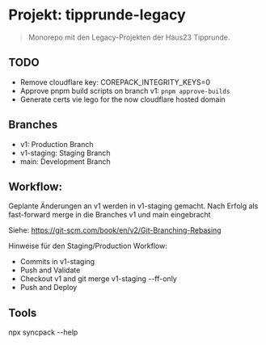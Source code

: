 # Projekt: tipprunde-legacy

> Monorepo mit den Legacy-Projekten der Haus23 Tipprunde.

## TODO

- Remove cloudflare key: COREPACK_INTEGRITY_KEYS=0
- Approve pnpm build scripts on branch v1: `pnpm approve-builds`
- Generate certs vie lego for the now cloudflare hosted domain

## Branches

- v1: Production Branch
- v1-staging: Staging Branch
- main: Development Branch

## Workflow:

Geplante Änderungen an v1 werden in v1-staging gemacht. Nach Erfolg
als fast-forward merge in die Branches v1 und main eingebracht

Siehe: https://git-scm.com/book/en/v2/Git-Branching-Rebasing

Hinweise für den Staging/Production Workflow:
- Commits in v1-staging
- Push and Validate
- Checkout v1 and git merge v1-staging --ff-only
- Push and Deploy

## Tools

npx syncpack --help
